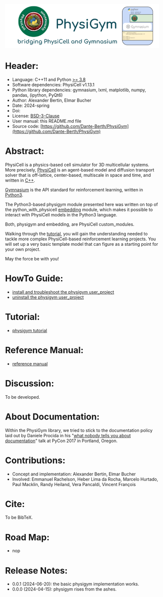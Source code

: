 ![physigym logo & title](man/img/physigym_title_v0.0.0.png)


# Header:

+ Language: C++11 and Python [>= 3.8](https://devguide.python.org/versions/)
+ Software dependencies: PhysiCell v1.13.1
+ Python library dependencies: gymnasium, lxml, matplotlib, numpy, pandas, (ipython, PyQt6)
+ Author: Alexander Bertin, Elmar Bucher
+ Date: 2024-spring
+ Doi:
+ License: [BSD-3-Clause](https://en.wikipedia.org/wiki/BSD_licenses)
+ User manual: this README.md file
+ Source code: [https://github.com/Dante-Berth/PhysiGym](https://github.com/Dante-Berth/PhysiGym)


# Abstract:

PhysiCell is a physics-based cell simulator for 3D multicellular systems.
More precisely, [PhysiCell](https://github.com/MathCancer/PhysiCell) is an agent-based model and diffusion transport solver that is off-lattice, center-based, multiscale in space and time, and written in [C++](https://en.wikipedia.org/wiki/C%2B%2B).

[Gymnasium](https://gymnasium.farama.org/main/) is the API standard for reinforcement learning, written in [Python3](https://en.wikipedia.org/wiki/Python_(programming_language)).

The Python3-based physigym module presented here was written on top of the python_with_physicell [embedding](https://github.com/elmbeech/physicellembedding) module, which makes it possible to interact with PhysiCell models in the Python3 language.

Both, physigym and embedding, are PhysiCell custom_modules.

Walking through the [tutorial](https://github.com/Dante-Berth/PhysiGym/blob/main/man/TUTORIAL_physigym.md), you will gain the understanding needed to tackle more complex PhysiCell-based reinforcement learning projects.
You will set up a very basic template model that can figure as a starting point for your own project.

May the force be with you!


# HowTo Guide:

+ [install and troubleshoot the physigym user_project](https://github.com/Dante-Berth/PhysiGym/blob/main/man/HOWTO_physigym.md)
+ [uninstall the physigym user_project](https://github.com/Dante-Berth/PhysiGym/blob/main/man/HOWTO_purge.md)


# Tutorial:

+ [physigym tutorial](https://github.com/Dante-Berth/PhysiGym/blob/main/man/TUTORIAL_physigym.md)


# Reference Manual:

+ [reference manual](https://github.com/Dante-Berth/PhysiGym/blob/main/man/REFERENCE.md)


# Discussion:

To be developed.


# About Documentation:

Within the PhysiGym library, we tried to stick to the documentation policy laid out by Daniele Procida in his "[what nobody tells you about documentation](https://www.youtube.com/watch?v=azf6yzuJt54)" talk at PyCon 2017 in Portland, Oregon.


# Contributions:

+ Concept and implementation: Alexander Bertin, Elmar Bucher
+ Involved: Emmanuel Rachelson, Heber Lima da Rocha, Marcelo Hurtado, Paul Macklin, Randy Heiland, Vera Pancaldi, Vincent François


# Cite:

To be BibTeX.


# Road Map:

+ nop


# Release Notes:

+ 0.0.1 (2024-06-20): the basic physigym implementation works.
+ 0.0.0 (2024-04-15): physigym rises from the ashes.

